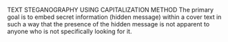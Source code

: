 TEXT STEGANOGRAPHY USING CAPITALIZATION METHOD
The primary goal is to embed secret information (hidden message) within a cover text in such a way that the presence of the hidden message is not apparent to anyone who is not specifically looking for it.
